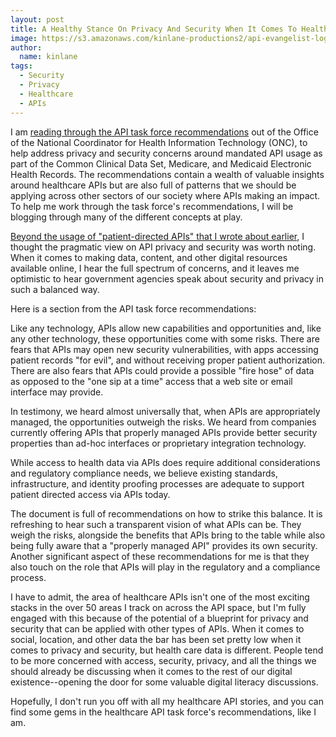 ```yaml
---
layout: post
title: A Healthy Stance On Privacy And Security When It Comes To Healthcare APIs
image: https://s3.amazonaws.com/kinlane-productions2/api-evangelist-logos/api-evangelist-butterfly-vertical.png
author:
  name: kinlane
tags:
  - Security
  - Privacy
  - Healthcare
  - APIs
---
```

I am [reading through the API task force recommendations](https://www.healthit.gov/facas/sites/faca/files/SingleSourceofTruth-APITFRecommendations.pdf) out of the Office of the National Coordinator for Health Information Technology (ONC), to help address privacy and security concerns around mandated API usage as part of the Common Clinical Data Set, Medicare, and Medicaid Electronic Health Records. The recommendations contain a wealth of valuable insights around healthcare APIs but are also full of patterns that we should be applying across other sectors of our society where APIs making an impact. To help me work through the task force's recommendations, I will be blogging through many of the different concepts at play. 

[Beyond the usage of "patient-directed APIs" that I wrote about earlier](http://apievangelist.com/2016/05/10/the-concept-of-patientdirected-apis/), I thought the pragmatic view on API privacy and security was worth noting. When it comes to making data, content, and other digital resources available online, I hear the full spectrum of concerns, and it leaves me optimistic to hear government agencies speak about security and privacy in such a balanced way.

Here is a section from the API task force recommendations:

Like any technology, APIs allow new capabilities and opportunities and, like any other technology, these opportunities come with some risks. There are fears that APIs may open new security vulnerabilities, with apps accessing patient records "for evil", and without receiving proper patient authorization. There are also fears that APIs could provide a possible "fire hose" of data as opposed to the "one sip at a time" access that a web site or email interface may provide.

In testimony, we heard almost universally that, when APIs are appropriately managed, the opportunities outweigh the risks. We heard from companies currently offering APIs that properly managed APIs provide better security properties than ad-hoc interfaces or proprietary integration technology.

While access to health data via APIs does require additional considerations and regulatory compliance needs, we believe existing standards, infrastructure, and identity proofing processes are adequate to support patient directed access via APIs today.

The document is full of recommendations on how to strike this balance. It is refreshing to hear such a transparent vision of what APIs can be. They weigh the risks, alongside the benefits that APIs bring to the table while also being fully aware that a "properly managed API" provides its own security. Another significant aspect of these recommendations for me is that they also touch on the role that APIs will play in the regulatory and a compliance process.

I have to admit, the area of healthcare APIs isn't one of the most exciting stacks in the over 50 areas I track on across the API space, but I'm fully engaged with this because of the potential of a blueprint for privacy and security that can be applied with other types of APIs. When it comes to social, location, and other data the bar has been set pretty low when it comes to privacy and security, but health care data is different. People tend to be more concerned with access, security, privacy, and all the things we should already be discussing when it comes to the rest of our digital existence--opening the door for some valuable digital literacy discussions.

Hopefully, I don't run you off with all my healthcare API stories, and you can find some gems in the healthcare API task force's recommendations, like I am.